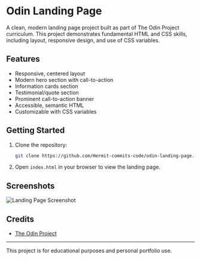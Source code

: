# Odin Landing Page

A clean, modern landing page project built as part of The Odin Project curriculum. This project demonstrates fundamental HTML and CSS skills, including layout, responsive design, and use of CSS variables.

## Features
- Responsive, centered layout
- Modern hero section with call-to-action
- Information cards section
- Testimonial/quote section
- Prominent call-to-action banner
- Accessible, semantic HTML
- Customizable with CSS variables

## Getting Started
1. Clone the repository:
   ```bash
   git clone https://github.com/Hermit-commits-code/odin-landing-page.git
   ```
2. Open `index.html` in your browser to view the landing page.

## Screenshots
![Landing Page Screenshot](screenshot.png)

## Credits
- [The Odin Project](https://www.theodinproject.com/)

---
This project is for educational purposes and personal portfolio use.